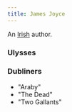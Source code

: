 ```yaml
---
title: James Joyce
---
```


An [Irish](../index.html) author.

### Ulysses

### Dubliners

- "Araby"
- "The Dead"
- "Two Gallants"
